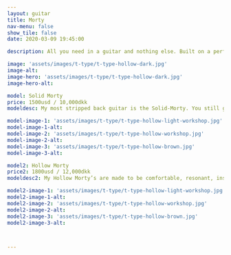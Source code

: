 ```yaml
---
layout: guitar
title: Morty
nav-menu: false
show_tile: false
date: 2020-03-09 19:45:00

description: All you need in a guitar and nothing else. Built on a perfect foundation, simplicity can be more of an inspiration than a limitation.

image: 'assets/images/t-type/t-type-hollow-dark.jpg'
image-alt: 
image-hero: 'assets/images/t-type/t-type-hollow-dark.jpg'
image-hero-alt:

model: Solid Morty
price: 1500usd / 10,000dkk
modeldesc: My most stripped back guitar is the Solid-Morty. You still get stainless steel frets, the same hardware as you get on my Wayfairs, a modern all access set neck joint, handwound pickups made to your specs, but everything unnecessary is removed. It is a distilled, pure and simple instrument.

model-image-1: 'assets/images/t-type/t-type-hollow-light-workshop.jpg'
model-image-1-alt:
model-image-2: 'assets/images/t-type/t-type-hollow-workshop.jpg'
model-image-2-alt:
model-image-3: 'assets/images/t-type/t-type-hollow-brown.jpg'
model-image-3-alt:

model2: Hollow Morty
price2: 1800usd / 12,000dkk
modeldesc2: My Hollow Morty’s are made to be comfortable, resonant, inspiring to play acoustically and versatile. They are totally hollow, with no centre block, to maximise resonance and keep the weight down.  But I vary the thickness of the top, back and sides to add strength and support where needed, whilst removing all unnecessary material. This gives me a lot of extra control on my builds. For example if the customer knows they will be playing on very loud stages I can add a little extra thickness to the top to help control feedback, or if you want to feel vibrations against your chest when you play I can make the back a little thinner on the belly cut.

model2-image-1: 'assets/images/t-type/t-type-hollow-light-workshop.jpg'
model2-image-1-alt:
model2-image-2: 'assets/images/t-type/t-type-hollow-workshop.jpg'
model2-image-2-alt:
model2-image-3: 'assets/images/t-type/t-type-hollow-brown.jpg'
model2-image-3-alt:



---
```




